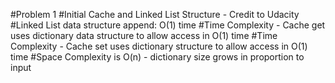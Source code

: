 #Problem 1
#Initial Cache and Linked List Structure - Credit to Udacity
#Linked List data structure append: O(1) time
#Time Complexity - Cache get uses dictionary data structure to allow access in O(1) time
#Time Complexity - Cache set uses dictionary structure to allow access in O(1) time
#Space Complexity is O(n) - dictionary size grows in proportion to input
